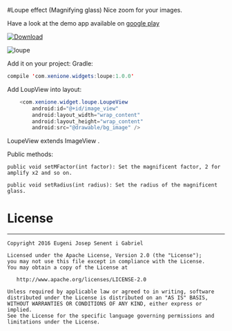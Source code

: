 #Loupe effect (Magnifying glass) 
 Nice zoom for your images.

Have a look at the demo app available on [google play](https://play.google.com/store/apps/details?id=loupe.xenione.com.loupe)

 [![Download](https://api.bintray.com/packages/xenione/maven/loupe/images/download.svg) ](https://bintray.com/xenione/maven/loupe/_latestVersion)


![loupe](https://cloud.githubusercontent.com/assets/4138527/21819975/2f9a57ba-d76e-11e6-8afc-fc21a118088c.gif)

Add it on your project:
Gradle:
```java 
compile 'com.xenione.widgets:loupe:1.0.0'
```

Add LoupView into layout:

```java 
    <com.xenione.widget.loupe.LoupeView
        android:id="@+id/image_view"
        android:layout_width="wrap_content"
        android:layout_height="wrap_content"
        android:src="@drawable/bg_image" />
```
LoupeView extends ImageView .

Public methods:

    public void setMFactor(int factor): Set the magnificent factor, 2 for amplify x2 and so on.

    public void setRadius(int radius): Set the radius of the magnificent glass.


# License
-------
    Copyright 2016 Eugeni Josep Senent i Gabriel

    Licensed under the Apache License, Version 2.0 (the "License");
    you may not use this file except in compliance with the License.
    You may obtain a copy of the License at

       http://www.apache.org/licenses/LICENSE-2.0

    Unless required by applicable law or agreed to in writing, software
    distributed under the License is distributed on an "AS IS" BASIS,
    WITHOUT WARRANTIES OR CONDITIONS OF ANY KIND, either express or implied.
    See the License for the specific language governing permissions and
    limitations under the License.


